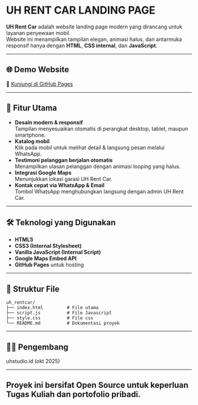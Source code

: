 # UH RENT CAR LANDING PAGE

**UH Rent Car** adalah website landing page modern yang dirancang untuk layanan penyewaan mobil.  
Website ini menampilkan tampilan elegan, animasi halus, dan antarmuka responsif hanya dengan **HTML**, **CSS internal**, dan **JavaScript**.

---

## 🌐 Demo Website
🔗 [Kunjungi di GitHub Pages](https://uhstudio.github.io/uh_rentcar/)

---

## 🧩 Fitur Utama
- **Desain modern & responsif**  
  Tampilan menyesuaikan otomatis di perangkat desktop, tablet, maupun smartphone.  
- **Katalog mobil**  
  Klik pada mobil untuk melihat detail & langsung pesan melalui WhatsApp.  
- **Testimoni pelanggan berjalan otomatis**  
  Menampilkan ulasan pelanggan dengan animasi looping yang halus.  
- **Integrasi Google Maps**  
  Menunjukkan lokasi garasi UH Rent Car.  
- **Kontak cepat via WhatsApp & Email**  
  Tombol WhatsApp menghubungkan langsung dengan admin UH Rent Car.  

---

## 🛠️ Teknologi yang Digunakan
- **HTML5**
- **CSS3 (Internal Stylesheet)**
- **Vanilla JavaScript (Internal Script)**
- **Google Maps Embed API**
- **GitHub Pages** untuk hosting

---

## 📂 Struktur File
```plaintext 
uh_rentcar/
├── index.html         # File utama
├── script.js          # File Javascript
├── style.css          # File css
└── README.md          # Dokumentasi proyek 
```
---

## 🧑‍💻 Pengembang

uhstudio.id (okt 2025)

---
Proyek ini bersifat Open Source untuk keperluan Tugas Kuliah dan portofolio pribadi.
---
